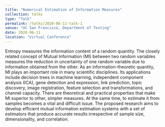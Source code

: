 ```yaml
---
title: "Numerical Estimation of Information Measures"
collection: talks
type: "Talk"
permalink: /talks/2020-06-11-talk-1
venue: "UC San Francisco, Department of Testing"
date: 2020-06-11
location: "Virtual Conference"
---
```

Entropy measures the information content of a random quantity. The closely related concept of Mutual Information (MI) between two random variables measures the reduction in uncertainty of one random variable due to information obtained from the other. As an information-theoretic quantity, MI plays an important role in many scientific disciplines. Its applications include decision trees in machine learning, independent component analysis (ICA), gene detection and expression, link prediction, topic discovery, image registration, feature selection and transformations, and channel capacity. There are theoretical and practical properties that make MI superior to other, simpler measures. At the same time, to estimate it from samples becomes a vital and difficult issue. The proposed research aims to develop efficient mutual information estimation systems with a set of estimators that produce accurate results irrespective of sample size, dimensionality, and correlation.
